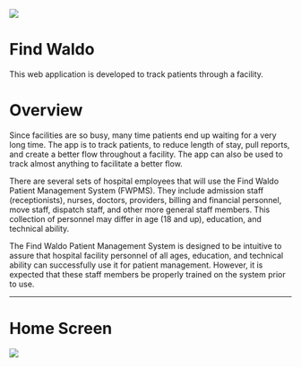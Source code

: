![](https://i.imgur.com/Jfw4Ey6.png)

# Find Waldo
This web application is developed to track patients through a facility.   

# Overview

Since facilities are so busy, many time patients end up waiting for a very long time. The app is to track patients, to reduce length of stay, pull reports, and create a better flow throughout a facility. The app can also be used to track almost anything to facilitate a better flow. 

There are several sets of hospital employees that will use the Find Waldo Patient Management System (FWPMS). They include admission
staff (receptionists), nurses, doctors, providers, billing and financial personnel, move staff, dispatch staff, and other
more general staff members. This collection of personnel may differ in age (18 and up), education, and technical ability.

The Find Waldo Patient Management System is designed to be intuitive to assure that hospital facility personnel of all ages,
education, and technical ability can successfully use it for patient management. However, it is expected that these
staff members be properly trained on the system prior to use.

***
# Home Screen
![](https://i.imgur.com/C1N6Jvd.png)

